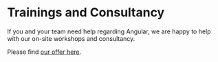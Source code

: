 # Trainings and Consultancy

If you and your team need help regarding Angular, we are happy to help with our on-site workshops and consultancy.

Please find [our offer here](https://www.softwarearchitekt.at/angular-schulung/).

